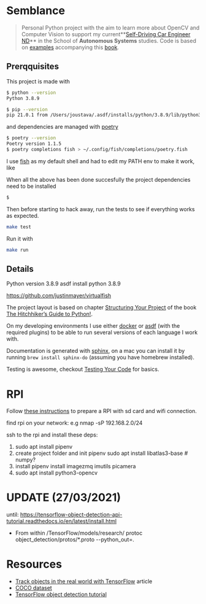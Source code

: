 # Semblance

> Personal Python project with the aim to learn more about OpenCV and Computer Vision to support my current**[Self-Driving Car Engineer ND](https://www.udacity.com/course/self-driving-car-engineer-nanodegree--nd013)** in the School of **Autonomous Systems** studies. Code is based on [examples](https://github.com/PacktPublishing/Learning-OpenCV-4-Computer-Vision-with-Python-Third-Edition) accompanying this [book](https://www.packtpub.com/product/learning-opencv-4-computer-vision-with-python-3-third-edition/9781789531619).

## Prerqquisites

This project is made with

```bash
$ python --version
Python 3.8.9
```

```bash
$ pip --version
pip 21.0.1 from /Users/joustava/.asdf/installs/python/3.8.9/lib/python3.8/site-packages/pip (python 3.8)
```

and dependencies are managed with [poetry](https://github.com/python-poetry/poetry)

```bash
$ poetry --version
Poetry version 1.1.5
$ poetry completions fish > ~/.config/fish/completions/poetry.fish
```

I use [fish](https://fishshell.com/) as my default shell and had to edit my PATH env to make it work, like

When all the above has been done succesfully the project dependencies need to be installed

```bash
$ 
```

Then before starting to hack away, run the tests to see if everything works as expected.

```bash
make test
```

Run it with

```bash
make run
```

## Details

Python version 3.8.9
asdf install python 3.8.9

https://github.com/justinmayer/virtualfish


The project layout is based on chapter [Structuring Your Project](https://docs.python-guide.org/writing/structure/) of the book [The Hitchhiker’s Guide to Python!](https://docs.python-guide.org/).

On my developing environments I use either [docker](https://www.docker.com/) or [asdf](https://github.com/asdf-vm/asdf) (with the required plugins) to be able to run several versions of each language I work with.


Documentation is generated with [sphinx](https://www.sphinx-doc.org/), on a mac you can install it by running
`brew install sphinx-do` (assuming you have homebrew installed).

Testing is awesome, checkout [Testing Your Code](https://docs.python-guide.org/writing/tests/) for basics.



# RPI

Follow [these instructions](https://joostoostdijk.com/posts/raspberry-pi-camera-setup-notes) to prepare a RPI with sd card and wifi connection.

find rpi on your network: e.g nmap -sP 192.168.2.0/24


ssh to the rpi and install these deps:
1. sudo apt install pipenv
2. create project folder and init pipenv
sudo apt install libatlas3-base # numpy?
3. install pipenv install imagezmq imutils picamera
4.  sudo apt install python3-opencv


# UPDATE (27/03/2021)

until: https://tensorflow-object-detection-api-tutorial.readthedocs.io/en/latest/install.html
- From within <rootdir>/TensorFlow/models/research/
protoc object_detection/protos/*.proto --python_out=.

# Resources

- [Track objects in the real world with TensorFlow](https://medium.com/hal24k-techblog/how-to-track-objects-in-the-real-world-with-tensorflow-sort-and-opencv-a64d9564ccb1) article
- [COCO dataset](https://cocodataset.org/)
- [TensorFlow object detection tutorial](https://tensorflow-object-detection-api-tutorial.readthedocs.io)


